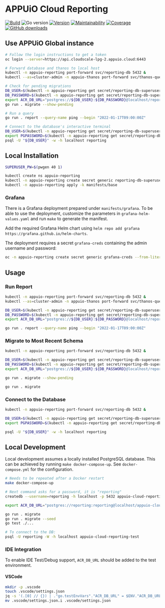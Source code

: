 # APPUiO Cloud Reporting

[![Build](https://img.shields.io/github/workflow/status/appuio/appuio-cloud-reporting/Test)][build]
![Go version](https://img.shields.io/github/go-mod/go-version/appuio/appuio-cloud-reporting)
[![Version](https://img.shields.io/github/v/release/appuio/appuio-cloud-reporting)][releases]
[![Maintainability](https://img.shields.io/codeclimate/maintainability/appuio/appuio-cloud-reporting)][codeclimate]
[![Coverage](https://img.shields.io/codeclimate/coverage/appuio/appuio-cloud-reporting)][codeclimate]
[![GitHub downloads](https://img.shields.io/github/downloads/appuio/appuio-cloud-reporting/total)][releases]

[build]: https://github.com/appuio/appuio-cloud-reporting/actions?query=workflow%3ATest
[releases]: https://github.com/appuio/appuio-cloud-reporting/releases
[codeclimate]: https://codeclimate.com/github/appuio/appuio-cloud-reporting

## Use APPUiO Global instance

```sh
# Follow the login instructions to get a token
oc login --server=https://api.cloudscale-lpg-2.appuio.cloud:6443

# Forward database and thanos to local host
kubectl -n appuio-reporting port-forward svc/reporting-db 5432 &
kubectl --as=cluster-admin -n appuio-thanos port-forward svc/thanos-query 9090 &

# Check for pending migrations
DB_USER=$(kubectl -n appuio-reporting get secret/reporting-db-superuser -o jsonpath='{.data.user}' | base64 --decode)
DB_PASSWORD=$(kubectl -n appuio-reporting get secret/reporting-db-superuser -o jsonpath='{.data.password}' | base64 --decode)
export ACR_DB_URL="postgres://${DB_USER}:${DB_PASSWORD}@localhost/reporting?sslmode=disable"
go run . migrate --show-pending

# Run a query
go run . report --query-name ping --begin "2022-01-17T09:00:00Z"

# Connect to the database's interactive terminal
DB_USER=$(kubectl -n appuio-reporting get secret/reporting-db-superuser -o jsonpath='{.data.user}' | base64 --decode)
export PGPASSWORD=$(kubectl -n appuio-reporting get secret/reporting-db-superuser -o jsonpath='{.data.password}' | base64 --decode)
psql -U "${DB_USER}" -w -h localhost reporting
```

## Local Installation

```sh
SUPERUSER_PW=$(pwgen 40 1)

kubectl create ns appuio-reporting
kubectl -n appuio-reporting create secret generic reporting-db-superuser --from-literal=user=reporting-db-superuser "--from-literal=password=${SUPERUSER_PW}"
kubectl -n appuio-reporting apply -k manifests/base
```

### Grafana

There is a Grafana deployment prepared under `manifests/grafana`.
To be able to use the deployment, customize the parameters in `grafana-helm-values.yaml` and run `make` to generate the manifest.

Add the required Grafana Helm chart using `helm repo add grafana https://grafana.github.io/helm-charts`.

The deployment requires a secret `grafana-creds` containing the admin username and password:

```sh
oc -n appuio-reporting create secret generic grafana-creds --from-literal=admin-password=$(pwgen 40 1) --from-literal=admin-user=admin
```

## Usage

### Run Report

```sh
kubectl -n appuio-reporting port-forward svc/reporting-db 5432 &
kubectl --as=cluster-admin -n appuio-thanos port-forward svc/thanos-query 9090 &

DB_USER=$(kubectl -n appuio-reporting get secret/reporting-db-superuser -o jsonpath='{.data.user}' | base64 --decode)
DB_PASSWORD=$(kubectl -n appuio-reporting get secret/reporting-db-superuser -o jsonpath='{.data.password}' | base64 --decode)
export ACR_DB_URL="postgres://${DB_USER}:${DB_PASSWORD}@localhost/reporting?sslmode=disable"

go run . report --query-name ping --begin "2022-01-17T09:00:00Z"
```

### Migrate to Most Recent Schema

```sh
kubectl -n appuio-reporting port-forward svc/reporting-db 5432 &

DB_USER=$(kubectl -n appuio-reporting get secret/reporting-db-superuser -o jsonpath='{.data.user}' | base64 --decode)
DB_PASSWORD=$(kubectl -n appuio-reporting get secret/reporting-db-superuser -o jsonpath='{.data.password}' | base64 --decode)
export ACR_DB_URL="postgres://${DB_USER}:${DB_PASSWORD}@localhost/reporting?sslmode=disable"

go run . migrate --show-pending

go run . migrate
```

### Connect to the Database

```sh
kubectl -n appuio-reporting port-forward svc/reporting-db 5432 &

DB_USER=$(kubectl -n appuio-reporting get secret/reporting-db-superuser -o jsonpath='{.data.user}' | base64 --decode)
export PGPASSWORD=$(kubectl -n appuio-reporting get secret/reporting-db-superuser -o jsonpath='{.data.password}' | base64 --decode)

psql -U "${DB_USER}" -w -h localhost reporting
```

## Local Development

Local development assumes a locally installed PostgreSQL database.
This can be achieved by running `make docker-compose-up`.
See `docker-compose.yml` for the configuration.

```sh
# Needs to be repeated after a Docker restart
make docker-compose-up  

# Next command asks for a password, it is "reporting"
createdb --username=reporting -h localhost -p 5432 appuio-cloud-reporting-test

export ACR_DB_URL="postgres://reporting:reporting@localhost/appuio-cloud-reporting-test?sslmode=disable"

go run . migrate
go run . migrate --seed
go test ./...

# To connect to the DB:
psql -U reporting -W -h localhost appuio-cloud-reporting-test
```

### IDE Integration

To enable IDE Test/Debug support, `ACR_DB_URL` should be added to the test environment.

#### VSCode

```sh
mkdir -p .vscode
touch .vscode/settings.json
jq -s '(.[0] // {}) | ."go.testEnvVars"."ACR_DB_URL" = $ENV."ACR_DB_URL"' .vscode/settings.json > .vscode/settings.json.i
mv .vscode/settings.json.i .vscode/settings.json
```
